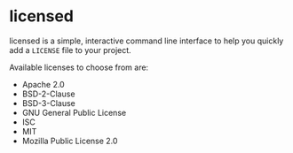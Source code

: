 # licensed

licensed is a simple, interactive command line interface to help you quickly add a `LICENSE` file to your project.

Available licenses to choose from are:

* Apache 2.0
* BSD-2-Clause
* BSD-3-Clause
* GNU General Public License
* ISC
* MIT
* Mozilla Public License 2.0